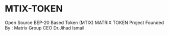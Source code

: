 # MTIX-TOKEN
Open Source BEP-20 Based Token (MTIX) MATRIX TOKEN Project Founded By : Matrix Group CEO Dr.Jihad Ismail 
